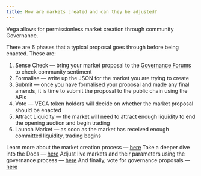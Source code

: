 ```yaml
---
title: How are markets created and can they be adjusted?
---
```


Vega allows for permissionless market creation through community Governance.

There are 6 phases that a typical proposal goes through before being enacted. These are:

1. Sense Check — bring your market proposal to the <a href="https://community.vega.xyz/" target="_blank">Governance Forums</a> to check community sentiment
2. Formalise — write up the JSON for the market you are trying to create
3. Submit — once you have formalised your proposal and made any final amends, it is time to submit the proposal to the public chain using the APIs
4. Vote — VEGA token holders will decide on whether the market proposal should be enacted
5. Attract Liquidity — the market will need to attract enough liquidity to end the opening auction and begin trading
6. Launch Market — as soon as the market has received enough committed liquidity, trading begins

Learn more about the market creation process — <a href="/market-creation">here</a>
Take a deeper dive into the Docs — <a href="https://docs.vega.xyz/mainnet/concepts/governance#propose-a-new-market" target="_blank">here</a>
Adjust live markets and their parameters using the governance process — <a href="/governance">here</a>
And finally, vote for governance proposals — <a href="https://governance.vega.xyz/proposals" target="_blank">here</a>
